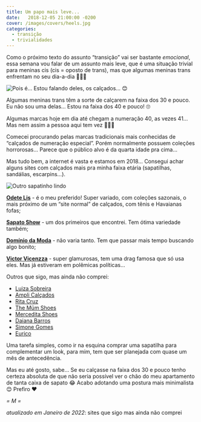 ```yaml
---
title: Um papo mais leve...
date:   2018-12-05 21:00:00 -0200
cover: /images/covers/heels.jpg
categories:
  - transição
  - trivialidades
---
```

Como o próximo texto do assunto “transição” vai ser bastante _emocional_, essa
semana vou falar de um assunto mais leve, que é uma situação trivial para
meninas cis (cis = oposto de trans), mas que algumas meninas trans enfrentam
no seu dia-a-dia 🙋🏻‍♀️

![Pois é… Estou falando deles, os calçados… 😊](shoe-1.png)

Algumas meninas trans têm a sorte de calçarem na faixa dos 30 e pouco. Eu não
sou uma delas… Estou na faixa dos 40 e pouco! 🙄

Algumas marcas hoje em dia até chegam a numeração 40, as vezes 41… Mas nem
assim a pessoa aqui tem vez 🙆🏻‍♀️

Comecei procurando pelas marcas tradicionais mais conhecidas de “calçados de
numeração especial”. Porém normalmente possuem coleções horrorosas… Parece que
o público alvo é da quarta idade pra cima…

Mas tudo bem, a internet é vasta e estamos em 2018… Consegui achar alguns
sites com calçados mais pra minha faixa etária (sapatilhas, sandálias,
escarpins…).

![Outro sapatinho lindo](shoe-2.png)

**[Odete Lis](https://www.instagram.com/odetelis/)** - é o meu preferido!
Super variado, com coleções sazonais, o mais próximo de um “site normal” de
calçados, com tênis e Havaianas fofas;

**[Sapato Show](https://www.sapatoshow.com.br)** - um dos primeiros que
encontrei. Tem ótima variedade também;

**[Domínio da Moda](https://www.dominiodamoda.com.br)** - não varia tanto. Tem
que passar mais tempo buscando algo bonito;

**[Victor Vicenzza](https://www.instagram.com/victorvicenzza/)** - super
glamurosas, tem uma drag famosa que só usa eles. Mas já estiveram em polêmicas
políticas...

Outros que sigo, mas ainda não comprei:

- [Luiza Sobreira](https://www.instagram.com/luiza.l_s/)
- [Ampli Calçados](https://www.instagram.com/ampli_calcados/)
- [Rita Cruz](https://www.instagram.com/firenzebyritacruz/)
- [The Müm Shoes](https://www.instagram.com/themumshoes/)
- [Mercedita Shoes](https://www.instagram.com/merceditashoes/)
- [Daiana Barros](https://www.instagram.com/daianabarrosloja/)
- [Simone Gomes](https://www.instagram.com/simonegomesespecial2/)
- [Eurico](https://www.instagram.com/eurico_oficial/)

Uma tarefa simples, como ir na esquina comprar uma sapatilha para complementar
um look, para mim, tem que ser planejada com quase um mês de antecedência.

Mas eu até gosto, sabe… Se eu calçasse na faixa dos 30 e pouco tenho certeza
absoluta de que não seria possível ver o chão do meu apartamento de tanta
caixa de sapato 😂 Acabo adotando uma postura mais minimalista 😊 Prefiro ❤️

  _= M =_

_atualizado em Janeiro de 2022_: sites que sigo mas ainda não comprei

